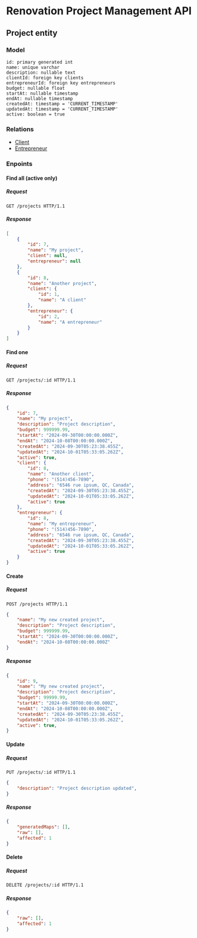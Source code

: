 # Renovation Project Management API

## Project entity

### Model
```postgresql
id: primary generated int
name: unique varchar
description: nullable text
clientId: foreign key clients
entrepreneurId: foreign key entrepreneurs
budget: nullable float
startAt: nullable timestamp
endAt: nullable timestamp
createdAt: timestamp = 'CURRENT_TIMESTAMP'
updatedAt: timestamp = 'CURRENT_TIMESTAMP'
active: boolean = true
```

### Relations
- [Client](../entities/clients.md)
- [Entrepreneur](../entities/entrepreneurs.md)

### Enpoints

#### Find all (active only)
##### Request
```http
GET /projects HTTP/1.1
```
##### Response
```json
[
    {
        "id": 7,
        "name": "My project",
        "client": null,
        "entrepreneur": null
    }, 
    {
        "id": 8,
        "name": "Another project",
        "client": {
            "id": 1,
            "name": "A client"
        },
        "entrepreneur": {
            "id": 2,
            "name": "A entrepreneur"
        }
    }
]
```

#### Find one
##### Request
```http
GET /projects/:id HTTP/1.1
```
##### Response
```json
{
    "id": 7,
    "name": "My project",
    "description": "Project description",
    "budget": 999999.99,
    "startAt": "2024-09-30T00:00:00.000Z",
    "endAt": "2024-10-08T00:00:00.000Z",
    "createdAt": "2024-09-30T05:23:38.455Z",
    "updatedAt": "2024-10-01T05:33:05.262Z",
    "active": true,
    "client": {
        "id": 8,
        "name": "Another client",
        "phone": "(514)456-7890",
        "address": "6546 rue ipsum, QC, Canada", 
        "createdAt": "2024-09-30T05:23:38.455Z",
        "updatedAt": "2024-10-01T05:33:05.262Z",
        "active": true
    },
    "entrepreneur": {
        "id": 8,
        "name": "My entrepreneur",
        "phone": "(514)456-7890",
        "address": "6546 rue ipsum, QC, Canada",     
        "createdAt": "2024-09-30T05:23:38.455Z",
        "updatedAt": "2024-10-01T05:33:05.262Z",
        "active": true
    }
}
```

#### Create
##### Request
```http
POST /projects HTTP/1.1
```
```json
{
    "name": "My new created project",
    "description": "Project description",
    "budget": 999999.99,
    "startAt": "2024-09-30T00:00:00.000Z",
    "endAt": "2024-10-08T00:00:00.000Z"
}
```
##### Response
```json
{
    "id": 9,
    "name": "My new created project",
    "description": "Project description",
    "budget": 99999.99,
    "startAt": "2024-09-30T00:00:00.000Z",
    "endAt": "2024-10-08T00:00:00.000Z",
    "createdAt": "2024-09-30T05:23:38.455Z",
    "updatedAt": "2024-10-01T05:33:05.262Z",
    "active": true,
}
```

#### Update
##### Request
```http
PUT /projects/:id HTTP/1.1
```
```json
{
    "description": "Project description updated",
}
```
##### Response
```json
{
    "generatedMaps": [],
    "raw": [],
    "affected": 1
}
```

#### Delete
##### Request
```http
DELETE /projects/:id HTTP/1.1
```
##### Response
```json
{
    "raw": [],
    "affected": 1
}
```
